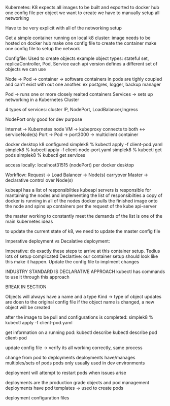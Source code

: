 Kubernetes:
K8 expects all images to be built and exported to docker hub
one config file per object we want to create
we have to manually setup all networking

Have to be very explicit with all of the networking setup

Get a simple container running on local k8 cluster:
image needs to be hosted on docker hub
make one config file to create the container
make one config file to setup the network

Configfile:
Used to create objects
example object types: stateful set, replicaController, Pod, Service
each api version defines a different set of objects we can use

Node -> Pod -> container -> software
containers in pods are tighly coupled and can't exist with out one another. ex postgres, logger, backup manager

Pod -> runs one or more closely realted containers
Services -> sets up networking in a Kubernetes Cluster

4 types of services: cluster IP, NodePort, LoadBalancer,Ingress

NodePort only good for dev purpose

Internet -> Kubernetes node VM -> kubeproxy connects to both <-> serviceNode(s) Port -> Pod -> port3000 -> multiclient container

docker desktop k8 configured
simplek8 % kubectl apply -f client-pod.yaml
simplek8 % kubectl apply -f client-node-port.yaml
simplek8 % kubectl get pods
simplek8 % kubectl get services

access locally: localhost31515 (nodePort) per docker desktop

Workflow: Request -> Load Balancer -> Node(s) carryover
        Master -> declarative control over Node(s)

kubeapi has a list of responsibilties
kubeapi servers is responsible for mantaining the nodes and implementing the list of responsibilties
a copy of docker is running in all of the nodes 
docker pulls the finished image onto the node and spins up containers per the request of the kube api-server

the master working to constantly meet the demands of the list is one of the main kubernetes ideas

to update the current state of k8, we need to update the master config file

Imperative deployment vs Decalative deployment:

Imperative: do exactly these steps to arrive at this container setup.
Tedius lots of setup complicated
Declartive: our container setup should look like this make it happen.
Update the config file to implment changes

INDUSTRY STANDARD IS DECLARATIVE APPROACH 
kubectl has commands to use it through this approach

BREAK IN SECTION

Objects will always have a name and a type Kind -> type of object
updates are doen to the original config file
if the object name is changed, a new object will be created

after the image to be pull and configurations is completed:
simplek8 % kubectl apply -f client-pod.yaml

get information on a running pod:
kubectl describe <object type> <object name>
kubectl describe pod client-pod

update config file -> verify its all working correctly, same process

change from pod to deployments
deployments have/manages multiples/sets of pods
pods only usually used in dev environments

deployment will attempt to restart pods when issues arise

deployments are the production grade objects and pod management
deployments have pod templates -> used to create pods

deployment configuration files